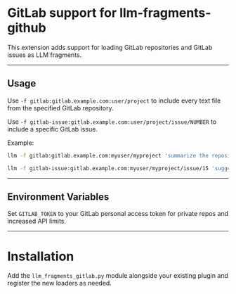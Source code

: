 # GitLab support for llm-fragments-github

This extension adds support for loading GitLab repositories and GitLab issues
as LLM fragments.

---

## Usage

Use `-f gitlab:gitlab.example.com:user/project` to include every text file
from the specified GitLab repository.

Use `-f gitlab-issue:gitlab.example.com:user/project/issue/NUMBER` to include
a specific GitLab issue.

Example:

```bash
llm -f gitlab:gitlab.example.com:myuser/myproject 'summarize the repository'
```

```bash
llm -f gitlab-issue:gitlab.example.com:myuser/myproject/issue/15 'suggest fixes for this issue'
```

---

## Environment Variables

Set `GITLAB_TOKEN` to your GitLab personal access token for private repos and
increased API limits.

---

# Installation

Add the `llm_fragments_gitlab.py` module alongside your existing plugin
and register the new loaders as needed.
